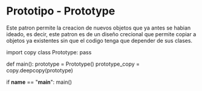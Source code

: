 # Prototipo - Prototype
Este patron permite la creacion de nuevos objetos que ya antes se habian ideado,
es decir, este patron es de un diseño crecional que permite copiar a objetos ya
existentes sin que el codigo tenga que depender de sus clases.

import copy
class Prototype:
     pass

def main():
    prototype = Prototype()
    prototype_copy = copy.deepcopy(prototype)

if __name__ == "__main__":
    main()
